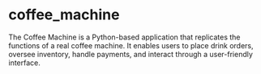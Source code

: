 # coffee_machine
The Coffee Machine is a Python-based application that replicates the functions of a real coffee machine. It enables users to place drink orders, oversee inventory, handle payments, and interact through a user-friendly interface.
